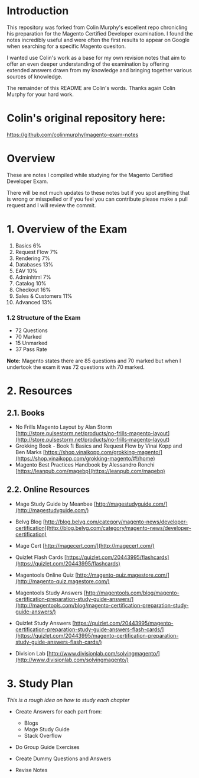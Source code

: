 # Introduction
This repository was forked from Colin Murphy's excellent repo chronicling his preparation for the Magento Certified Developer examination. I found the notes incredibly useful and were often the first results to appear on Google when searching for a specific Magento quesiton.

I wanted use Colin's work as a base for my own revision notes that aim to offer an even deeper understanding of the examination by offering extended answers drawn from my knowledge and bringing together various sources of knowledge.

The remainder of this README are Colin's words. Thanks again Colin Murphy for your hard work.

# Colin's original repository here:
https://github.com/colinmurphy/magento-exam-notes


# Overview

These are notes I compiled while studying for the Magento Certified Developer Exam.

There will be not much updates to these notes but if you spot anything that is wrong or misspelled or if you feel you can contribute please make a pull request and I will review the commit.


# 1. Overview of the Exam

1. Basics                   6%
2. Request Flow             7%
3. Rendering                7%
4. Databases                13%
5. EAV                      10%
6. Adminhtml                7%
7. Catalog                  10%
8. Checkout                 16%
9. Sales & Customers        11%
10. Advanced                13%


### 1.2 Structure of the Exam

- 72 Questions
- 70 Marked
- 15 Unmarked
- 37 Pass Rate

**Note:** Magento states there are 85 questions and 70 marked but when I undertook the exam it was 72 questions with 70 marked.


# 2. Resources

## 2.1. Books

- No Frills Magento Layout by Alan Storm [http://store.pulsestorm.net/products/no-frills-magento-layout](http://store.pulsestorm.net/products/no-frills-magento-layout)
- Grokking Book - Book 1: Basics and Request Flow by Vinai Kopp and Ben Marks [https://shop.vinaikopp.com/grokking-magento/](https://shop.vinaikopp.com/grokking-magento/#!/home)
- Magento Best Practices Handbook by Alessandro Ronchi [https://leanpub.com/magebp](https://leanpub.com/magebp)

## 2.2. Online Resources

- Mage Study Guide by Meanbee [http://magestudyguide.com/](http://magestudyguide.com/)

- Belvg Blog [http://blog.belvg.com/category/magento-news/developer-certification](http://blog.belvg.com/category/magento-news/developer-certification)
- Mage Cert [http://magecert.com/](http://magecert.com/)
- Quizlet Flash Cards [https://quizlet.com/20443995/flashcards](https://quizlet.com/20443995/flashcards)
- Magentools Online Quiz [http://magento-quiz.magestore.com/](http://magento-quiz.magestore.com/)
- Magentools Study Answers [http://magentools.com/blog/magento-certification-preparation-study-guide-answers/](http://magentools.com/blog/magento-certification-preparation-study-guide-answers/)
- Quizlet Study Answers [https://quizlet.com/20443995/magento-certification-preparation-study-guide-answers-flash-cards/](https://quizlet.com/20443995/magento-certification-preparation-study-guide-answers-flash-cards/)
- Division Lab [http://www.divisionlab.com/solvingmagento/](http://www.divisionlab.com/solvingmagento/)


# 3. Study Plan

*This is a rough idea on how to study each chapter*

- Create Answers for each part from:

    - Blogs
    - Mage Study Guide
    - Stack Overflow



- Do Group Guide Exercises
- Create Dummy Questions and Answers
- Revise Notes
